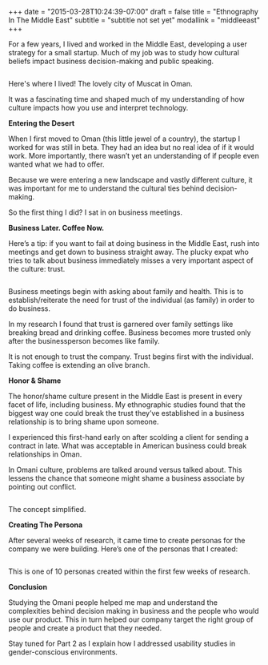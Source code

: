 +++
date = "2015-03-28T10:24:39-07:00"
draft = false
title = "Ethnography In The Middle East"
subtitle = "subtitle not set yet"
modallink = "middleeast"
+++

For a few years, I lived and worked in the Middle East, developing a user strategy for a small startup. Much of my job was to study how cultural beliefs impact business decision-making and public speaking. 

<a href="/images/whereilived.png" data-lightbox="image-1" data-title="Map of Oman"><img class="img-responsive img-centered img-responsive-small" src="/images/whereilived.png" alt=""></a>
<div class="image-caption">Here's where I lived! The lovely city of Muscat in Oman.</div>

It was a fascinating time and shaped much of my understanding of how culture impacts how you use and interpret technology. 

**Entering the Desert**

When I first moved to Oman (this little jewel of a country), the startup I worked for was still in beta. They had an idea but no real idea of if it would work. More importantly, there wasn’t yet an understanding of if people even wanted what we had to offer. 

Because we were entering a new landscape and vastly different culture, it was important for me to understand the cultural ties behind decision-making. 

So the first thing I did? I sat in on business meetings. 


**Business Later. Coffee Now.** 

Here’s a tip: if you want to fail at doing business in the Middle East, rush into meetings and get down to business straight away.  The plucky expat who tries to talk about business immediately misses a very important aspect of the culture: trust. 

<a href="/images/what.jpg" data-lightbox="image-1" data-title="Business Later. Coffee Now"><img class="img-responsive img-centered img-responsive-small" src="/images/what.jpg" alt=""></a>

<div class="image-caption">Business meetings begin with asking about family and health. This is to establish/reiterate the need for trust of the individual (as family) in order to do business.</div>

In my research I found that trust is garnered over family settings like breaking bread and drinking coffee. Business becomes more trusted only after the businessperson becomes like family.

It is not enough to trust the company. Trust begins first with the individual. Taking coffee is extending an olive branch.

**Honor & Shame** 

The honor/shame culture present in the Middle East is present in every facet of life, including business. My ethnographic studies found that the biggest way one could break the trust they’ve established in a business relationship is to bring shame upon someone. 

I experienced this first-hand early on after scolding a client for sending a contract in late.  What was acceptable in American business could break relationships in Oman.

In Omani culture, problems are talked around versus talked about. This lessens the chance that someone might shame a business associate by pointing out conflict. 

<a href="/images/problems.jpg" data-lightbox="image-1" data-title="The concept simplified."><img class="img-responsive img-centered img-responsive-small" src="/images/problems.jpg" alt=""></a>
<div class="image-caption">The concept simplified.</div>

**Creating The Persona**

After several weeks of research, it came time to create personas for the company we were building. Here’s one of the personas that I created:

<a href="/images/Omanpersona.png" data-lightbox="image-1" data-title="This is one of 10 personas created within the first few weeks of research."><img class="img-responsive img-centered img-responsive-small" src="/images/Omanpersona.png" alt=""></a>
<div class="image-caption">This is one of 10 personas created within the first few weeks of research.</div>

**Conclusion**

Studying the Omani people helped me map and understand the complexities behind decision making in business and the people who would use our product. This in turn helped our company target the right group of people and create a product that they needed. 

Stay tuned for Part 2 as I explain how I addressed usability studies in gender-conscious environments. 